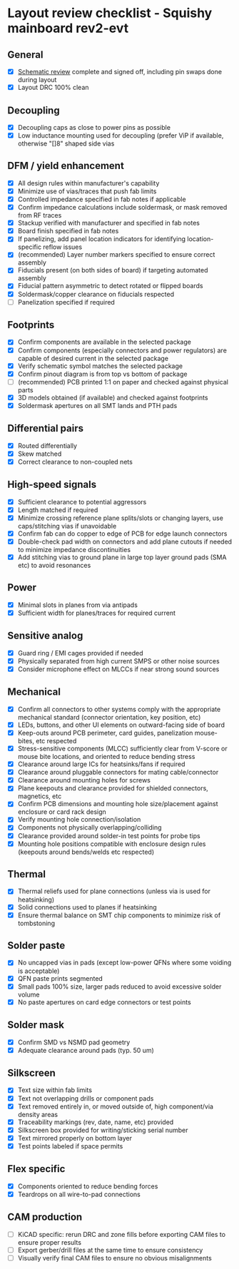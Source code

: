 # Layout review checklist - Squishy mainboard rev2-evt

## General

- [x] [Schematic review](schematic-checklist.md) complete and signed off, including pin swaps done during layout
- [x] Layout DRC 100% clean

## Decoupling

- [x] Decoupling caps as close to power pins as possible
- [x] Low inductance mounting used for decoupling (prefer ViP if available, otherwise "[]8" shaped side vias

## DFM / yield enhancement

- [x] All design rules within manufacturer's capability
- [x] Minimize use of vias/traces that push fab limits
- [x] Controlled impedance specified in fab notes if applicable
- [x] Confirm impedance calculations include soldermask, or mask removed from RF traces
- [x] Stackup verified with manufacturer and specified in fab notes
- [x] Board finish specified in fab notes
- [x] If panelizing, add panel location indicators for identifying location-specific reflow issues
- [x] (recommended) Layer number markers specified to ensure correct assembly
- [x] Fiducials present (on both sides of board) if targeting automated assembly
- [x] Fiducial pattern asymmetric to detect rotated or flipped boards
- [x] Soldermask/copper clearance on fiducials respected
- [ ] Panelization specified if required

## Footprints

- [x] Confirm components are available in the selected package
- [x] Confirm components (especially connectors and power regulators) are capable of desired current in the selected package
- [x] Verify schematic symbol matches the selected package
- [x] Confirm pinout diagram is from top vs bottom of package
- [ ] (recommended) PCB printed 1:1 on paper and checked against physical parts
- [x] 3D models obtained (if available) and checked against footprints
- [x] Soldermask apertures on all SMT lands and PTH pads

## Differential pairs

- [x] Routed differentially
- [x] Skew matched
- [x] Correct clearance to non-coupled nets

## High-speed signals

- [x] Sufficient clearance to potential aggressors
- [x] Length matched if required
- [x] Minimize crossing reference plane splits/slots or changing layers, use caps/stitching vias if unavoidable
- [x] Confirm fab can do copper to edge of PCB for edge launch connectors
- [x] Double-check pad width on connectors and add plane cutouts if needed to minimize impedance discontinuities
- [x] Add stitching vias to ground plane in large top layer ground pads (SMA etc) to avoid resonances

## Power

- [x] Minimal slots in planes from via antipads
- [x] Sufficient width for planes/traces for required current

## Sensitive analog

- [x] Guard ring / EMI cages provided if needed
- [x] Physically separated from high current SMPS or other noise sources
- [x] Consider microphone effect on MLCCs if near strong sound sources

## Mechanical

- [x] Confirm all connectors to other systems comply with the appropriate mechanical standard (connector orientation, key position, etc)
- [x] LEDs, buttons, and other UI elements on outward-facing side of board
- [x] Keep-outs around PCB perimeter, card guides, panelization mouse-bites, etc respected
- [x] Stress-sensitive components (MLCC) sufficiently clear from V-score or mouse bite locations, and oriented to reduce
bending stress
- [x] Clearance around large ICs for heatsinks/fans if required
- [x] Clearance around pluggable connectors for mating cable/connector
- [x] Clearance around mounting holes for screws
- [x] Plane keepouts and clearance provided for shielded connectors, magnetics, etc
- [x] Confirm PCB dimensions and mounting hole size/placement against enclosure or card rack design
- [x] Verify mounting hole connection/isolation
- [x] Components not physically overlapping/colliding
- [x] Clearance provided around solder-in test points for probe tips
- [x] Mounting hole positions compatible with enclosure design rules (keepouts around bends/welds etc respected)

## Thermal

- [x] Thermal reliefs used for plane connections (unless via is used for heatsinking)
- [x] Solid connections used to planes if heatsinking
- [x] Ensure thermal balance on SMT chip components to minimize risk of tombstoning

## Solder paste

- [x] No uncapped vias in pads (except low-power QFNs where some voiding is acceptable)
- [x] QFN paste prints segmented
- [x] Small pads 100% size, larger pads reduced to avoid excessive solder volume
- [x] No paste apertures on card edge connectors or test points

## Solder mask

- [x] Confirm SMD vs NSMD pad geometry
- [x] Adequate clearance around pads (typ. 50 um)

## Silkscreen

- [x] Text size within fab limits
- [x] Text not overlapping drills or component pads
- [x] Text removed entirely in, or moved outside of, high component/via density areas
- [x] Traceability markings (rev, date, name, etc) provided
- [x] Silkscreen box provided for writing/sticking serial number
- [x] Text mirrored properly on bottom layer
- [x] Test points labeled if space permits

## Flex specific

- [x] Components oriented to reduce bending forces
- [x] Teardrops on all wire-to-pad connections

## CAM production

- [ ] KiCAD specific: rerun DRC and zone fills before exporting CAM files to ensure proper results
- [ ] Export gerber/drill files at the same time to ensure consistency
- [ ] Visually verify final CAM files to ensure no obvious misalignments
